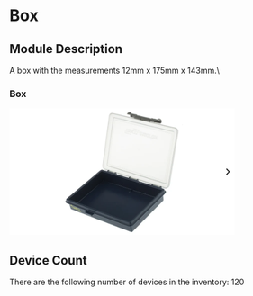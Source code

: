 # Box

## Module Description 
A box with the measurements 12mm x 175mm x 143mm.\

### Box
<img src="../Pictures/box.png" alt="Storage box with an open lid" title="Storage box" style="max-width: 400px">

## Device Count
There are the following number of devices in the inventory: 120